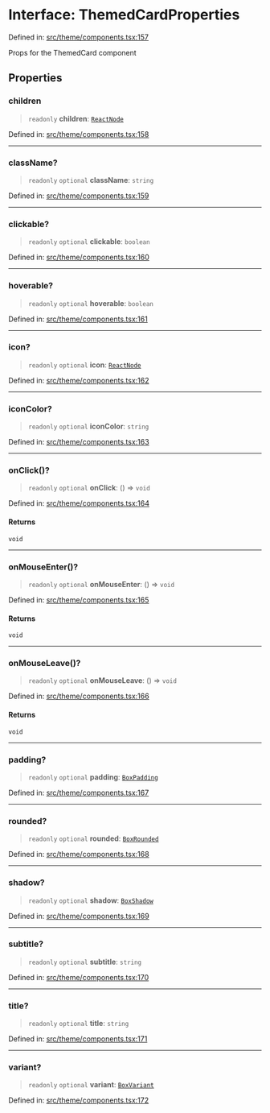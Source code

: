 # Interface: ThemedCardProperties

Defined in: [src/theme/components.tsx:157](https://github.com/Nick2bad4u/Uptime-Watcher/blob/dca5483e793478722cd3e6e125cafcec5fc771f0/src/theme/components.tsx#L157)

Props for the ThemedCard component

## Properties

### children

> `readonly` **children**: [`ReactNode`](https://github.com/DefinitelyTyped/DefinitelyTyped/blob/1a60e1b9a9062ff9c48c681ca3d8b6f717b616b9/types/react/index.d.ts#L427)

Defined in: [src/theme/components.tsx:158](https://github.com/Nick2bad4u/Uptime-Watcher/blob/dca5483e793478722cd3e6e125cafcec5fc771f0/src/theme/components.tsx#L158)

***

### className?

> `readonly` `optional` **className**: `string`

Defined in: [src/theme/components.tsx:159](https://github.com/Nick2bad4u/Uptime-Watcher/blob/dca5483e793478722cd3e6e125cafcec5fc771f0/src/theme/components.tsx#L159)

***

### clickable?

> `readonly` `optional` **clickable**: `boolean`

Defined in: [src/theme/components.tsx:160](https://github.com/Nick2bad4u/Uptime-Watcher/blob/dca5483e793478722cd3e6e125cafcec5fc771f0/src/theme/components.tsx#L160)

***

### hoverable?

> `readonly` `optional` **hoverable**: `boolean`

Defined in: [src/theme/components.tsx:161](https://github.com/Nick2bad4u/Uptime-Watcher/blob/dca5483e793478722cd3e6e125cafcec5fc771f0/src/theme/components.tsx#L161)

***

### icon?

> `readonly` `optional` **icon**: [`ReactNode`](https://github.com/DefinitelyTyped/DefinitelyTyped/blob/1a60e1b9a9062ff9c48c681ca3d8b6f717b616b9/types/react/index.d.ts#L427)

Defined in: [src/theme/components.tsx:162](https://github.com/Nick2bad4u/Uptime-Watcher/blob/dca5483e793478722cd3e6e125cafcec5fc771f0/src/theme/components.tsx#L162)

***

### iconColor?

> `readonly` `optional` **iconColor**: `string`

Defined in: [src/theme/components.tsx:163](https://github.com/Nick2bad4u/Uptime-Watcher/blob/dca5483e793478722cd3e6e125cafcec5fc771f0/src/theme/components.tsx#L163)

***

### onClick()?

> `readonly` `optional` **onClick**: () => `void`

Defined in: [src/theme/components.tsx:164](https://github.com/Nick2bad4u/Uptime-Watcher/blob/dca5483e793478722cd3e6e125cafcec5fc771f0/src/theme/components.tsx#L164)

#### Returns

`void`

***

### onMouseEnter()?

> `readonly` `optional` **onMouseEnter**: () => `void`

Defined in: [src/theme/components.tsx:165](https://github.com/Nick2bad4u/Uptime-Watcher/blob/dca5483e793478722cd3e6e125cafcec5fc771f0/src/theme/components.tsx#L165)

#### Returns

`void`

***

### onMouseLeave()?

> `readonly` `optional` **onMouseLeave**: () => `void`

Defined in: [src/theme/components.tsx:166](https://github.com/Nick2bad4u/Uptime-Watcher/blob/dca5483e793478722cd3e6e125cafcec5fc771f0/src/theme/components.tsx#L166)

#### Returns

`void`

***

### padding?

> `readonly` `optional` **padding**: [`BoxPadding`](../type-aliases/BoxPadding.md)

Defined in: [src/theme/components.tsx:167](https://github.com/Nick2bad4u/Uptime-Watcher/blob/dca5483e793478722cd3e6e125cafcec5fc771f0/src/theme/components.tsx#L167)

***

### rounded?

> `readonly` `optional` **rounded**: [`BoxRounded`](../type-aliases/BoxRounded.md)

Defined in: [src/theme/components.tsx:168](https://github.com/Nick2bad4u/Uptime-Watcher/blob/dca5483e793478722cd3e6e125cafcec5fc771f0/src/theme/components.tsx#L168)

***

### shadow?

> `readonly` `optional` **shadow**: [`BoxShadow`](../type-aliases/BoxShadow.md)

Defined in: [src/theme/components.tsx:169](https://github.com/Nick2bad4u/Uptime-Watcher/blob/dca5483e793478722cd3e6e125cafcec5fc771f0/src/theme/components.tsx#L169)

***

### subtitle?

> `readonly` `optional` **subtitle**: `string`

Defined in: [src/theme/components.tsx:170](https://github.com/Nick2bad4u/Uptime-Watcher/blob/dca5483e793478722cd3e6e125cafcec5fc771f0/src/theme/components.tsx#L170)

***

### title?

> `readonly` `optional` **title**: `string`

Defined in: [src/theme/components.tsx:171](https://github.com/Nick2bad4u/Uptime-Watcher/blob/dca5483e793478722cd3e6e125cafcec5fc771f0/src/theme/components.tsx#L171)

***

### variant?

> `readonly` `optional` **variant**: [`BoxVariant`](../type-aliases/BoxVariant.md)

Defined in: [src/theme/components.tsx:172](https://github.com/Nick2bad4u/Uptime-Watcher/blob/dca5483e793478722cd3e6e125cafcec5fc771f0/src/theme/components.tsx#L172)
